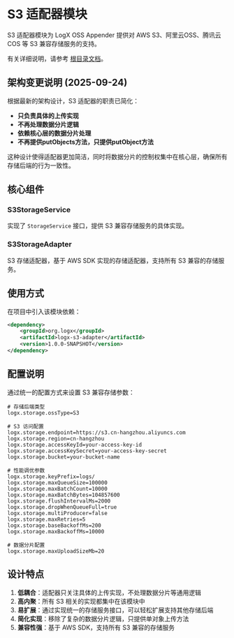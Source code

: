 # S3 适配器模块

S3 适配器模块为 LogX OSS Appender 提供对 AWS S3、阿里云OSS、腾讯云COS 等 S3 兼容存储服务的支持。

有关详细说明，请参考 [根目录文档](../README.md)。

## 架构变更说明 (2025-09-24)

根据最新的架构设计，S3 适配器的职责已简化：
- **只负责具体的上传实现**
- **不再处理数据分片逻辑**
- **依赖核心层的数据分片处理**
- **不再提供putObjects方法，只提供putObject方法**

这种设计使得适配器更加简洁，同时将数据分片的控制权集中在核心层，确保所有存储后端的行为一致性。

## 核心组件

### S3StorageService
实现了 `StorageService` 接口，提供 S3 兼容存储服务的具体实现。

### S3StorageAdapter
S3 存储适配器，基于 AWS SDK 实现的存储适配器，支持所有 S3 兼容的存储服务。

## 使用方式

在项目中引入该模块依赖：

```xml
<dependency>
    <groupId>org.logx</groupId>
    <artifactId>logx-s3-adapter</artifactId>
    <version>1.0.0-SNAPSHOT</version>
</dependency>
```

## 配置说明

通过统一的配置方式来设置 S3 兼容存储参数：

```properties
# 存储后端类型
logx.storage.ossType=S3

# S3 访问配置
logx.storage.endpoint=https://s3.cn-hangzhou.aliyuncs.com
logx.storage.region=cn-hangzhou
logx.storage.accessKeyId=your-access-key-id
logx.storage.accessKeySecret=your-access-key-secret
logx.storage.bucket=your-bucket-name

# 性能调优参数
logx.storage.keyPrefix=logs/
logx.storage.maxQueueSize=100000
logx.storage.maxBatchCount=10000
logx.storage.maxBatchBytes=104857600
logx.storage.flushIntervalMs=2000
logx.storage.dropWhenQueueFull=true
logx.storage.multiProducer=false
logx.storage.maxRetries=5
logx.storage.baseBackoffMs=200
logx.storage.maxBackoffMs=10000

# 数据分片配置
logx.storage.maxUploadSizeMb=20
```

## 设计特点

1. **低耦合**：适配器只关注具体的上传实现，不处理数据分片等通用逻辑
2. **高内聚**：所有 S3 相关的实现都集中在该模块中
3. **易扩展**：通过实现统一的存储服务接口，可以轻松扩展支持其他存储后端
4. **简化实现**：移除了复杂的数据分片逻辑，只提供单对象上传方法
5. **兼容性强**：基于 AWS SDK，支持所有 S3 兼容的存储服务